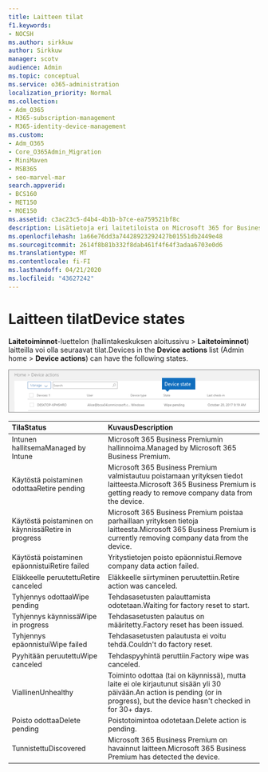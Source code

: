 ```yaml
---
title: Laitteen tilat
f1.keywords:
- NOCSH
ms.author: sirkkuw
author: Sirkkuw
manager: scotv
audience: Admin
ms.topic: conceptual
ms.service: o365-administration
localization_priority: Normal
ms.collection:
- Adm_O365
- M365-subscription-management
- M365-identity-device-management
ms.custom:
- Adm_O365
- Core_O365Admin_Migration
- MiniMaven
- MSB365
- seo-marvel-mar
search.appverid:
- BCS160
- MET150
- MOE150
ms.assetid: c3ac23c5-d4b4-4b1b-b7ce-ea759521bf8c
description: Lisätietoja eri laitetiloista on Microsoft 365 for Businessin Järjestelmänvalvoja-aloitussivun Laitetoiminnot-luettelossa.
ms.openlocfilehash: 1a66e76dd3a74428923292427b01551db2449e48
ms.sourcegitcommit: 2614f8b81b332f8dab461f4f64f3adaa6703e0d6
ms.translationtype: MT
ms.contentlocale: fi-FI
ms.lasthandoff: 04/21/2020
ms.locfileid: "43627242"
---
```

# <a name="device-states"></a><span data-ttu-id="21b1b-103">Laitteen tilat</span><span class="sxs-lookup"><span data-stu-id="21b1b-103">Device states</span></span>

<span data-ttu-id="21b1b-104">**Laitetoiminnot**-luettelon (hallintakeskuksen aloitussivu \> **Laitetoiminnot**) laitteilla voi olla seuraavat tilat.</span><span class="sxs-lookup"><span data-stu-id="21b1b-104">Devices in the **Device actions** list (Admin home \> **Device actions**) can have the following states.</span></span>
  
![In the Device actions list, you can see the Devices states.](../media/a621c47e-45d9-4e1a-beb9-c03254d40c1d.png)
  
|<span data-ttu-id="21b1b-106">**Tila**</span><span class="sxs-lookup"><span data-stu-id="21b1b-106">**Status**</span></span>|<span data-ttu-id="21b1b-107">**Kuvaus**</span><span class="sxs-lookup"><span data-stu-id="21b1b-107">**Description**</span></span>|
|:-----|:-----|
|<span data-ttu-id="21b1b-108">Intunen hallitsema</span><span class="sxs-lookup"><span data-stu-id="21b1b-108">Managed by Intune</span></span>  <br/> |<span data-ttu-id="21b1b-109">Microsoft 365 Business Premiumin hallinnoima.</span><span class="sxs-lookup"><span data-stu-id="21b1b-109">Managed by Microsoft 365 Business Premium.</span></span>  <br/> |
|<span data-ttu-id="21b1b-110">Käytöstä poistaminen odottaa</span><span class="sxs-lookup"><span data-stu-id="21b1b-110">Retire pending</span></span>  <br/> |<span data-ttu-id="21b1b-111">Microsoft 365 Business Premium valmistautuu poistamaan yrityksen tiedot laitteesta.</span><span class="sxs-lookup"><span data-stu-id="21b1b-111">Microsoft 365 Business Premium is getting ready to remove company data from the device.</span></span>  <br/> |
|<span data-ttu-id="21b1b-112">Käytöstä poistaminen on käynnissä</span><span class="sxs-lookup"><span data-stu-id="21b1b-112">Retire in progress</span></span>  <br/> |<span data-ttu-id="21b1b-113">Microsoft 365 Business Premium poistaa parhaillaan yrityksen tietoja laitteesta.</span><span class="sxs-lookup"><span data-stu-id="21b1b-113">Microsoft 365 Business Premium is currently removing company data from the device.</span></span>  <br/> |
|<span data-ttu-id="21b1b-114">Käytöstä poistaminen epäonnistui</span><span class="sxs-lookup"><span data-stu-id="21b1b-114">Retire failed</span></span>  <br/> | <span data-ttu-id="21b1b-115">Yritystietojen poisto epäonnistui.</span><span class="sxs-lookup"><span data-stu-id="21b1b-115">Remove company data action failed.</span></span>  <br/> |
|<span data-ttu-id="21b1b-116">Eläkkeelle peruutettu</span><span class="sxs-lookup"><span data-stu-id="21b1b-116">Retire canceled</span></span>  <br/> |<span data-ttu-id="21b1b-117">Eläkkeelle siirtyminen peruutettiin.</span><span class="sxs-lookup"><span data-stu-id="21b1b-117">Retire action was canceled.</span></span>  <br/> |
|<span data-ttu-id="21b1b-118">Tyhjennys odottaa</span><span class="sxs-lookup"><span data-stu-id="21b1b-118">Wipe pending</span></span>  <br/> |<span data-ttu-id="21b1b-119">Tehdasasetusten palauttamista odotetaan.</span><span class="sxs-lookup"><span data-stu-id="21b1b-119">Waiting for factory reset to start.</span></span>  <br/> |
|<span data-ttu-id="21b1b-120">Tyhjennys käynnissä</span><span class="sxs-lookup"><span data-stu-id="21b1b-120">Wipe in progress</span></span>  <br/> |<span data-ttu-id="21b1b-121">Tehdasasetusten palautus on määritetty.</span><span class="sxs-lookup"><span data-stu-id="21b1b-121">Factory reset has been issued.</span></span>  <br/> |
|<span data-ttu-id="21b1b-122">Tyhjennys epäonnistui</span><span class="sxs-lookup"><span data-stu-id="21b1b-122">Wipe failed</span></span>  <br/> |<span data-ttu-id="21b1b-123">Tehdasasetusten palautusta ei voitu tehdä.</span><span class="sxs-lookup"><span data-stu-id="21b1b-123">Couldn't do factory reset.</span></span>  <br/> |
|<span data-ttu-id="21b1b-124">Pyyhitään peruutettu</span><span class="sxs-lookup"><span data-stu-id="21b1b-124">Wipe canceled</span></span>  <br/> |<span data-ttu-id="21b1b-125">Tehdaspyyhintä peruttiin.</span><span class="sxs-lookup"><span data-stu-id="21b1b-125">Factory wipe was canceled.</span></span>  <br/> |
|<span data-ttu-id="21b1b-126">Viallinen</span><span class="sxs-lookup"><span data-stu-id="21b1b-126">Unhealthy</span></span>  <br/> |<span data-ttu-id="21b1b-127">Toiminto odottaa (tai on käynnissä), mutta laite ei ole kirjautunut sisään yli 30 päivään.</span><span class="sxs-lookup"><span data-stu-id="21b1b-127">An action is pending (or in progress), but the device hasn't checked in for 30+ days.</span></span>  <br/> |
|<span data-ttu-id="21b1b-128">Poisto odottaa</span><span class="sxs-lookup"><span data-stu-id="21b1b-128">Delete pending</span></span>  <br/> |<span data-ttu-id="21b1b-129">Poistotoimintoa odotetaan.</span><span class="sxs-lookup"><span data-stu-id="21b1b-129">Delete action is pending.</span></span>  <br/> |
|<span data-ttu-id="21b1b-130">Tunnistettu</span><span class="sxs-lookup"><span data-stu-id="21b1b-130">Discovered</span></span>  <br/> |<span data-ttu-id="21b1b-131">Microsoft 365 Business Premium on havainnut laitteen.</span><span class="sxs-lookup"><span data-stu-id="21b1b-131">Microsoft 365 Business Premium has detected the device.</span></span>  <br/> |
   
